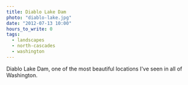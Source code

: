 ```yaml
---
title: Diablo Lake Dam
photo: "diablo-lake.jpg"
date: "2012-07-13 10:00"
hours_to_write: 0
tags:
  - landscapes
  - north-cascades
  - washington
---
```


Diablo Lake Dam, one of the most beautiful locations I've seen in all of Washington.
